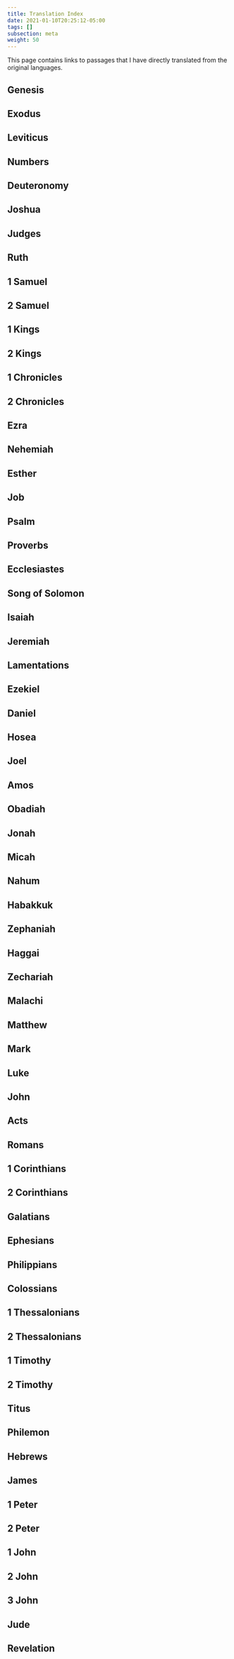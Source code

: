 ```yaml
---
title: Translation Index
date: 2021-01-10T20:25:12-05:00
tags: []
subsection: meta
weight: 50
---
```


This page contains links to passages that I have directly translated from the original languages.

## Genesis

## Exodus

## Leviticus

## Numbers

## Deuteronomy

## Joshua

## Judges

## Ruth

## 1 Samuel

## 2 Samuel

## 1 Kings

## 2 Kings

## 1 Chronicles

## 2 Chronicles

## Ezra

## Nehemiah

## Esther

## Job

## Psalm

## Proverbs

## Ecclesiastes

## Song of Solomon

## Isaiah

## Jeremiah

## Lamentations

## Ezekiel

## Daniel

## Hosea

## Joel

## Amos

## Obadiah

## Jonah

## Micah

## Nahum

## Habakkuk

## Zephaniah

## Haggai

## Zechariah

## Malachi

## Matthew

## Mark

## Luke

## John

## Acts

## Romans

## 1 Corinthians

## 2 Corinthians

## Galatians

## Ephesians

## Philippians

## Colossians

## 1 Thessalonians

## 2 Thessalonians

## 1 Timothy

## 2 Timothy

## Titus

## Philemon

## Hebrews

## James

## 1 Peter

## 2 Peter

## 1 John

## 2 John

## 3 John

## Jude

## Revelation
